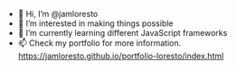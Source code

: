 - 👋 Hi, I’m @jamloresto
- 👀 I’m interested in making things possible
- 🌱 I’m currently learning different JavaScript frameworks
- 📫 Check my portfolio for more information. https://jamloresto.github.io/portfolio-loresto/index.html

<!---
- 💞️ I’m looking to collaborate on ...
jamloresto/jamloresto is a ✨ special ✨ repository because its `README.md` (this file) appears on your GitHub profile.
You can click the Preview link to take a look at your changes.
--->
